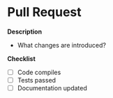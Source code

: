 # Pull Request

**Description**
- What changes are introduced?

**Checklist**
- [ ] Code compiles
- [ ] Tests passed
- [ ] Documentation updated
